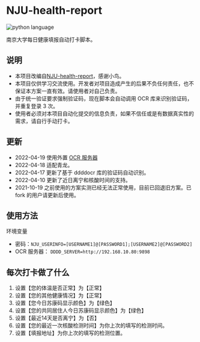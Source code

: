 # NJU-health-report

![python language](https://img.shields.io/badge/language-python-brightgreen)

南京大学每日健康填报自动打卡脚本。

## 说明

- 本项目改编自[NJU-health-report](https://github.com/kottory/NJU-health-report)，感谢小鸟。
- 本项目仅供学习交流使用。开发者对项目造成产生的后果不负任何责任，也不保证本方案一直有效。请使用者对自己负责。
- 由于统一验证要求强制验证码，现在脚本会自动调用 OCR 库来识别验证码，并重复登录 3 次。
- 使用者必须对本项目自动化提交的信息负责，如果不信任或是有数据真实性的需求，请自行手动打卡。

## 更新

- 2022-04-19 使用外置 [OCR 服务器](https://github.com/sml2h3/ocr_api_server)
- 2022-04-18 适配青龙。
- 2022-04-17 更新了基于 ddddocr 库的验证码自动识别。
- 2022-04-10 更新了近日离宁和核酸时间的支持。 
- 2021-10-19 之前使用的方案实测已经无法正常使用，目前已回退旧方案。已 fork 的用户请更新后使用。

## 使用方法

环境变量

- 密码：`NJU_USERINFO=[USERNAME1]@[PASSWORD1];[USERNAME2]@[PASSWORD2]`
- OCR 服务器： `DDDD_SERVER=http://192.168.10.80:9898`

## 每次打卡做了什么

1. 设置【您的体温是否正常】为【正常】
2. 设置【您的其他健康情况】为【正常】
3. 设置【您今日苏康码显示颜色】为【绿色】
4. 设置【您的共同居住人今日苏康码显示颜色】为【绿色】
5. 设置【最近14天是否离宁】为【否】
6. 设置【您的最近一次核酸检测时间】为你上次的填写的检测时间。
7. 设置【填报地址】为你上次的填写的检测位置。
